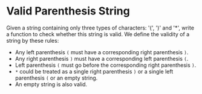 # Valid Parenthesis String
Given a string containing only three types of characters: '(', ')' and '*', write a function to check whether this string is valid. We define the validity of a string by these rules:

* Any left parenthesis `(` must have a corresponding right parenthesis `)`.
* Any right parenthesis `)` must have a corresponding left parenthesis `(`.
* Left parenthesis `(` must go before the corresponding right parenthesis `)`.
* `*` could be treated as a single right parenthesis `)` or a single left parenthesis `(` or an empty string.
* An empty string is also valid.
